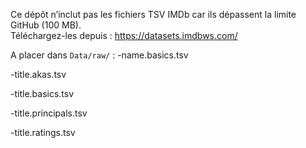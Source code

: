 Ce dépôt n’inclut pas les fichiers TSV IMDb car ils dépassent la limite GitHub (100 MB).  
Téléchargez-les depuis : https://datasets.imdbws.com/

A placer dans `Data/raw/` : 
-name.basics.tsv

-title.akas.tsv

-title.basics.tsv

-title.principals.tsv

-title.ratings.tsv
